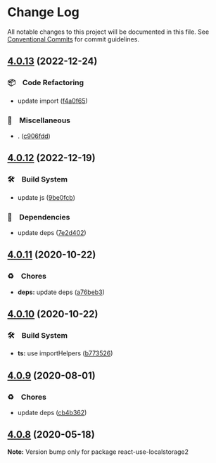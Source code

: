 # Change Log

All notable changes to this project will be documented in this file.
See [Conventional Commits](https://conventionalcommits.org) for commit guidelines.

## [4.0.13](https://github.com/bluelovers/ws-react/compare/react-use-localstorage2@4.0.12...react-use-localstorage2@4.0.13) (2022-12-24)



### 📦　Code Refactoring

* update import ([f4a0f65](https://github.com/bluelovers/ws-react/commit/f4a0f6534dd5e6155113cd13cd854bb9196e66d5))


### 🔖　Miscellaneous

* . ([c906fdd](https://github.com/bluelovers/ws-react/commit/c906fdd6c200709740adfcc1ff6aec4b4b752189))



## [4.0.12](https://github.com/bluelovers/ws-react/compare/react-use-localstorage2@4.0.11...react-use-localstorage2@4.0.12) (2022-12-19)



### 🛠　Build System

* update js ([9be0fcb](https://github.com/bluelovers/ws-react/commit/9be0fcb8a5a661758d9eed87694f44044b39ec2e))


### 📌　Dependencies

* update deps ([7e2d402](https://github.com/bluelovers/ws-react/commit/7e2d40256e2b6215f546be4e436aaacc9067c3fb))



## [4.0.11](https://github.com/bluelovers/ws-react/compare/react-use-localstorage2@4.0.10...react-use-localstorage2@4.0.11) (2020-10-22)


### ♻️　Chores

* **deps:** update deps ([a76beb3](https://github.com/bluelovers/ws-react/commit/a76beb37961f79e1f21a0a53f8845c1f5a28a698))





## [4.0.10](https://github.com/bluelovers/ws-react/compare/react-use-localstorage2@4.0.9...react-use-localstorage2@4.0.10) (2020-10-22)


### 🛠　Build System

* **ts:** use importHelpers ([b773526](https://github.com/bluelovers/ws-react/commit/b7735267ce68e73a469feb384ac9ef7982ab741b))





## [4.0.9](https://github.com/bluelovers/ws-react/compare/react-use-localstorage2@4.0.8...react-use-localstorage2@4.0.9) (2020-08-01)


### ♻️　Chores

* update deps ([cb4b362](https://github.com/bluelovers/ws-react/commit/cb4b3628055a502fa0a7a51ce08541a9a723262e))





## [4.0.8](https://github.com/bluelovers/ws-react/compare/react-use-localstorage2@4.0.7...react-use-localstorage2@4.0.8) (2020-05-18)

**Note:** Version bump only for package react-use-localstorage2
